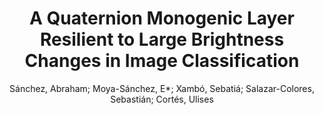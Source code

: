 ---
paperId: 32
author: Sánchez, Abraham; Moya-Sánchez, E*; Xambó, Sebatiá; Salazar-Colores, Sebastián; Cortés, Ulises
title: A Quaternion Monogenic Layer Resilient to Large Brightness Changes in Image Classification
pdf: moya_short_32.pdf
poster: moya_short_32.png
alt: --
type: Poster
topic: Deep Learning
link: --
conference: neurips
year: 2020
tags: neurips-2020
---
